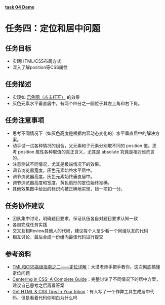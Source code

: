 [**task 04 Demo**](https://github.com/draft-jay/draft-jay.github.io/tree/master/IFE_Baidu/task_04/index.html)

# 任务四：定位和居中问题

## 任务目标

 - 实践HTML/CSS布局方式
 - 深入了解position等CSS属性

## 任务描述

 - 实现如 [示例图（点击打开）](http://7xrp04.com1.z0.glb.clouddn.com/task_1_4_1.png) 的效果
 - 灰色元素水平垂直居中，有两个四分之一圆位于其左上角和右下角。

## 任务注意事项

 - 思考不同情况下（如灰色高度是根据内容动态变化的）水平垂直居中的解决方案。
 - 动手试一试各种情况的组合，父元素和子元素分别取不同的 position 值。思考 position 属性各种取值的真正含义，尤其是 absolute 究竟是相对谁而言的。
 - 注意测试不同情况，尤其是极端情况下的效果。
 - 调节浏览器宽度，灰色元素始终水平居中。
 - 调节浏览器高度，灰色元素始终垂直居中。
 - 调节浏览器高度和宽度，黄色扇形的定位始终准确。
 - 其他效果图中给出的标识均被正确地实现，错一项扣一分。

## 任务协作建议

 - 团队集中讨论，明确题目要求，保证队伍各自对题目要求认知一致
 - 各自完成任务实践
 - 交叉互相Review其他人的代码，建议每个人至少看一个同组队友的代码
 - 相互讨论，最后合成一份组内最佳代码进行提交

## 参考资料

 - [TML和CSS高级指南之二——定位详解](http://www.w3cplus.com/css/advanced-html-css-lesson2-detailed-css-positioning.html)：大漠老师手把手教你，这次彻底搞懂定位问题
 - [Centering in CSS: A Complete Guide](https://css-tricks.com/centering-css-complete-guide/)：完整讨论了不同情况下的居中方案，建议自己思考之后再看答案
 - [Get HTML & CSS Tips In Your Inbox](http://howtocenterincss.com/)：有人写了一个作弊工具生成居中代码，但是看着代码你明白为什么吗